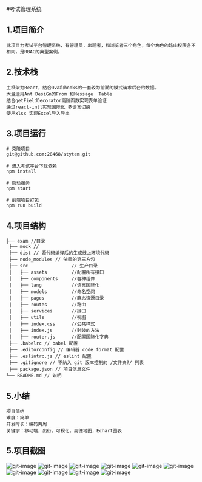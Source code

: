 ﻿#考试管理系统
<h2>1.项目简介</h2>

````
此项目为考试平台管理系统，有管理员，出题者，和浏览者三个角色，每个角色的路由权限各不相同，是RBAC的典型案例。
````
<h2>2.技术栈</h2>

````
主框架为React，结合Dva和hooks的一套较为前潮的模式请求后台的数据。
大量运用Ant DesiGn的From 和Message  Table 
结合getFieldDecorator高阶函数实现表单验证
通过react-intl实现国际化 多语言切换
使用xlsx 实现Excel导入导出
````
<h2>3.项目运行</h2>

````
# 克隆项目
git@github.com:28468/stytem.git

# 进入考试平台下载依赖
npm install

# 启动服务
npm start 

# 前端项目打包
npm run build
````
<h2>4.项目结构</h2>

````
├── exam //目录
 ├── mock // 
 ├── dist // 源代码编译后的生成线上环境代码
 ├── node_modules // 依赖的第三方包
 ├── src                // 生产目录
 │   ├── assets         //配置所有接口
 │   ├── components     //各种组件
 |   ├── lang           //语言国际化
 |   ├── models         //命名空间
 |   ├── pages          //静态资源目录
 |   ├── routes         //路由
 |   ├── services       //接口
 |   ├── utils          //视图
 │   ├── index.css      //公共样式
 │   ├── index.js       //封装的方法
 |   ├── router.js      //配置国际化字典
 ├── .babelrc // babel 配置
 ├── .editorconfig // 编辑器 code format 配置
 ├── .eslintrc.js // eslint 配置
 ├── .gitignore // 不纳入 git 版本控制的 /文件夹?/ 列表
 ├── package.json // 项目信息文件
└── README.md // 说明
````
<h2>5.小结</h2>

````
项目简结
难度：简单
开发时长：编码两周
关键字：移动端，出行，可视化，高德地图，Echart图表
````
<h2>5.项目截图</h2>


![git-image](git-image/img1.png)
![git-image](git-image/img2.png)
![git-image](git-image/img3.png)
![git-image](git-image/img4.png)
![git-image](git-image/img5.png)
![git-image](git-image/img6.png)
![git-image](git-image/img7.png)
![git-image](git-image/img8.png)
![git-image](git-image/img9.png)
![git-image](git-image/img10.png)

